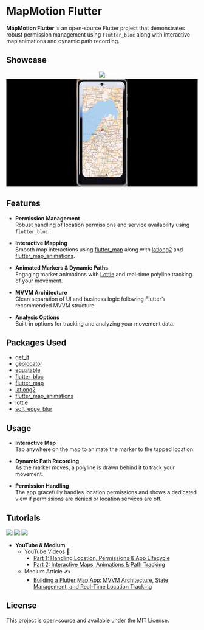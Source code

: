 # MapMotion Flutter

**MapMotion Flutter** is an open-source Flutter project that demonstrates robust permission management using `flutter_bloc` along with interactive map animations and dynamic path recording.

## Showcase

<p align="center">
  <img src="https://github.com/FlutterWiz/mapmotion_flutter/blob/main/assets/showcases/showcase1.gif?raw=true" width="600">
  <img src="https://github.com/FlutterWiz/mapmotion_flutter/blob/main/assets/showcases/showcase2.gif?raw=true" width="600">
</p>

## Features

- **Permission Management**  
  Robust handling of location permissions and service availability using `flutter_bloc`.
  
- **Interactive Mapping**  
  Smooth map interactions using [flutter_map](https://pub.dev/packages/flutter_map) along with [latlong2](https://pub.dev/packages/latlong2) and [flutter_map_animations](https://pub.dev/packages/flutter_map_animations).

- **Animated Markers & Dynamic Paths**  
  Engaging marker animations with [Lottie](https://pub.dev/packages/lottie) and real-time polyline tracking of your movement.

- **MVVM Architecture**  
  Clean separation of UI and business logic following Flutter’s recommended MVVM structure.

- **Analysis Options**  
  Built-in options for tracking and analyzing your movement data.

## Packages Used

- [get_it](https://pub.dev/packages/get_it)
- [geolocator](https://pub.dev/packages/geolocator)
- [equatable](https://pub.dev/packages/equatable)
- [flutter_bloc](https://pub.dev/packages/flutter_bloc)
- [flutter_map](https://pub.dev/packages/flutter_map)
- [latlong2](https://pub.dev/packages/latlong2)
- [flutter_map_animations](https://pub.dev/packages/flutter_map_animations)
- [lottie](https://pub.dev/packages/lottie)
- [soft_edge_blur](https://pub.dev/packages/soft_edge_blur)

## Usage
- **Interactive Map**  
  Tap anywhere on the map to animate the marker to the tapped location.
  
- **Dynamic Path Recording**  
  As the marker moves, a polyline is drawn behind it to track your movement.

- **Permission Handling**  
  The app gracefully handles location permissions and shows a dedicated view if permissions are denied or location services are off.

## Tutorials
<img src="https://github.com/user-attachments/assets/3a384a90-1faf-4994-9349-23aa86d3c40b" width="200">
<img src="https://github.com/user-attachments/assets/b73a0208-4dbb-4016-93ec-bf0f6f7d9feb" width="200">
<img src="https://github.com/user-attachments/assets/82e06140-4b9f-4b78-b736-08b364829bfc" width="200">

- **YouTube & Medium**  
  - YouTube Videos 🎥
    - [Part 1: Handling Location, Permissions & App Lifecycle](https://youtu.be/X8EX7yqoy1A)
    - [Part 2: Interactive Maps, Animations & Path Tracking](https://youtu.be/Xz0HVcZ41v8)
  - Medium Article ✍️
    - [Building a Flutter Map App: MVVM Architecture, State Management, and Real-Time Location Tracking](https://medium.com/@FlutterWiz/building-a-flutter-map-app-mvvm-architecture-state-management-and-real-time-location-tracking-88d1bf8de523)

## License

This project is open-source and available under the MIT License.
